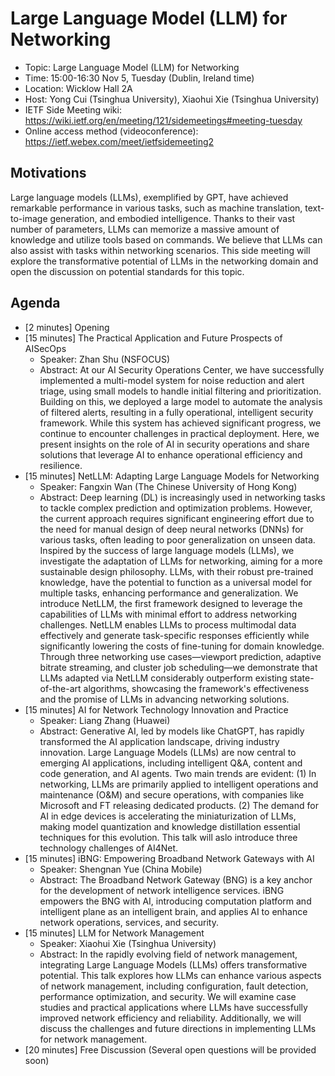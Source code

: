 # Large Language Model (LLM) for Networking
* Topic: Large Language Model (LLM) for Networking
* Time: 15:00-16:30 Nov 5, Tuesday (Dublin, Ireland time)
* Location: Wicklow Hall 2A
* Host: Yong Cui (Tsinghua University), Xiaohui Xie (Tsinghua University)
* IETF Side Meeting wiki: https://wiki.ietf.org/en/meeting/121/sidemeetings#meeting-tuesday
* Online access method (videoconference): https://ietf.webex.com/meet/ietfsidemeeting2

## Motivations
Large language models (LLMs), exemplified by GPT, have achieved remarkable performance in various tasks, such as machine translation, text-to-image generation, and embodied intelligence. Thanks to their vast number of parameters, LLMs can memorize a massive amount of knowledge and utilize tools based on commands. We believe that LLMs can also assist with tasks within networking scenarios. This side meeting will explore the transformative potential of LLMs in the networking domain and open the discussion on potential standards for this topic. 

## Agenda
* [2 minutes] Opening
* [15 minutes] The Practical Application and Future Prospects of AISecOps
  * Speaker: Zhan Shu (NSFOCUS)
  * Abstract: At our AI Security Operations Center, we have successfully implemented a multi-model system for noise reduction and alert triage, using small models to handle initial filtering and prioritization. Building on this, we deployed a large model to automate the analysis of filtered alerts, resulting in a fully operational, intelligent security framework. While this system has achieved significant progress, we continue to encounter challenges in practical deployment. Here, we present insights on the role of AI in security operations and share solutions that leverage AI to enhance operational efficiency and resilience.
* [15 minutes] NetLLM: Adapting Large Language Models for Networking
  * Speaker: Fangxin Wan (The Chinese University of Hong Kong)
  * Abstract: Deep learning (DL) is increasingly used in networking tasks to tackle complex prediction and optimization problems. However, the current approach requires significant engineering effort due to the need for manual design of deep neural networks (DNNs) for various tasks, often leading to poor generalization on unseen data. Inspired by the success of large language models (LLMs), we investigate the adaptation of LLMs for networking, aiming for a more sustainable design philosophy. LLMs, with their robust pre-trained knowledge, have the potential to function as a universal model for multiple tasks, enhancing performance and generalization. We introduce NetLLM, the first framework designed to leverage the capabilities of LLMs with minimal effort to address networking challenges. NetLLM enables LLMs to process multimodal data effectively and generate task-specific responses efficiently while significantly lowering the costs of fine-tuning for domain knowledge. Through three networking use cases—viewport prediction, adaptive bitrate streaming, and cluster job scheduling—we demonstrate that LLMs adapted via NetLLM considerably outperform existing state-of-the-art algorithms, showcasing the framework's effectiveness and the promise of LLMs in advancing networking solutions.
* [15 minutes] AI for Network Technology Innovation and Practice
  * Speaker: Liang Zhang (Huawei)
  * Abstract: Generative AI, led by models like ChatGPT, has rapidly transformed the AI application landscape, driving industry innovation. Large Language Models (LLMs) are now central to emerging AI applications, including intelligent Q&A, content and code generation, and AI agents. Two main trends are evident: (1) In networking, LLMs are primarily applied to intelligent operations and maintenance (O&M) and secure operations, with companies like Microsoft and FT releasing dedicated products. (2) The demand for AI in edge devices is accelerating the miniaturization of LLMs, making model quantization and knowledge distillation essential techniques for this evolution. This talk will aslo introduce three technology challenges of AI4Net.
* [15 minutes] iBNG: Empowering Broadband Network Gateways with AI
  * Speaker: Shengnan Yue (China Mobile)
  * Abstract: The Broadband Network Gateway (BNG) is a key anchor for the development of network intelligence services. iBNG empowers the BNG with AI, introducing  computation platform and intelligent plane as an intelligent brain, and applies AI to enhance network operations, services, and security.
* [15 minutes] LLM for Network Management
  * Speaker: Xiaohui Xie (Tsinghua University)
  * Abstract: In the rapidly evolving field of network management, integrating Large Language Models (LLMs) offers transformative potential. This talk explores how LLMs can enhance various aspects of network management, including configuration, fault detection, performance optimization, and security. We will examine case studies and practical applications where LLMs have successfully improved network efficiency and reliability. Additionally, we will discuss the challenges and future directions in implementing LLMs for network management.
* [20 minutes] Free Discussion (Several open questions will be provided soon)
